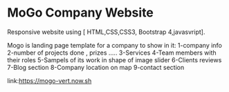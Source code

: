 # MoGo Company Website

Responsive website  using [ HTML,CSS,CSS3, Bootstrap 4,javasvript].

Mogo is landing page template for a company to show in it:
1-company info
2-number of projects done , prizes .....
3-Services
4-Team members with their roles
5-Sampels of its work in shape of image slider
6-Clients reviews
7-Blog section
8-Company location on map
9-contact section 

link:https://mogo-vert.now.sh
